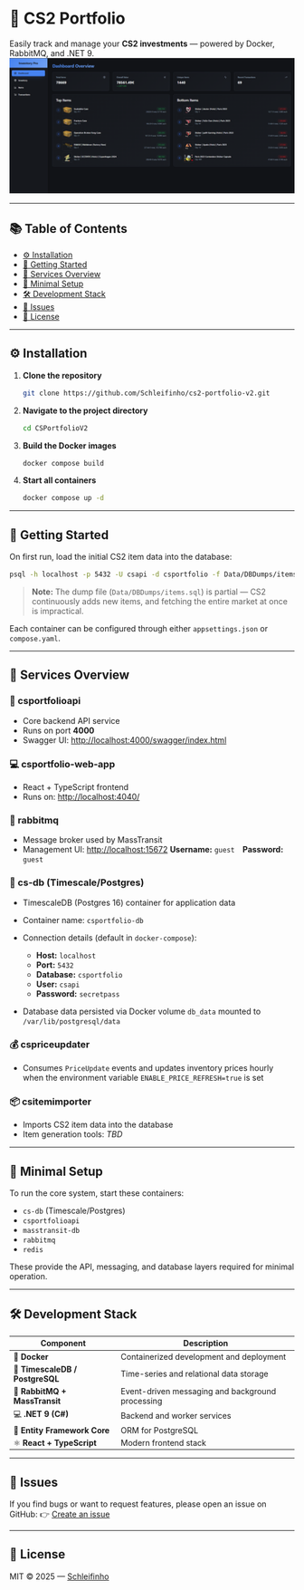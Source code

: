 # 🎯 CS2 Portfolio

Easily track and manage your **CS2 investments** — powered by Docker, RabbitMQ, and .NET 9.
![CS2 Portfolio Screenshot](Data/Img/img.png)

---

## 📚 Table of Contents

* [⚙️ Installation](#️-installation)
* [🚀 Getting Started](#-getting-started)
* [🧩 Services Overview](#-services-overview)
* [🧱 Minimal Setup](#-minimal-setup)
* [🛠️ Development Stack](#️-development-stack)
* [🐞 Issues](#-issues)
* [📝 License](#-license)

---

## ⚙️ Installation

1. **Clone the repository**

   ```bash
   git clone https://github.com/Schleifinho/cs2-portfolio-v2.git
   ```

2. **Navigate to the project directory**

   ```bash
   cd CSPortfolioV2
   ```

3. **Build the Docker images**

   ```bash
   docker compose build
   ```

4. **Start all containers**

   ```bash
   docker compose up -d
   ```

---

## 🚀 Getting Started

On first run, load the initial CS2 item data into the database:

```bash
psql -h localhost -p 5432 -U csapi -d csportfolio -f Data/DBDumps/items.sql
```

> **Note:**
> The dump file (`Data/DBDumps/items.sql`) is partial — CS2 continuously adds new items,
> and fetching the entire market at once is impractical.

Each container can be configured through either `appsettings.json` or `compose.yaml`.

---

## 🧩 Services Overview

### 🧠 csportfolioapi

* Core backend API service
* Runs on port **4000**
* Swagger UI: [http://localhost:4000/swagger/index.html](http://localhost:4000/swagger/index.html)

### 💻 csportfolio-web-app

* React + TypeScript frontend
* Runs on: [http://localhost:4040/](http://localhost:4040/)

### 🐇 rabbitmq

* Message broker used by MassTransit
* Management UI: [http://localhost:15672](http://localhost:15672)
  **Username:** `guest` **Password:** `guest`

### 🐘 cs-db (Timescale/Postgres)

* TimescaleDB (Postgres 16) container for application data
* Container name: `csportfolio-db`
* Connection details (default in `docker-compose`):

   * **Host:** `localhost`
   * **Port:** `5432`
   * **Database:** `csportfolio`
   * **User:** `csapi`
   * **Password:** `secretpass`
* Database data persisted via Docker volume `db_data` mounted to `/var/lib/postgresql/data`

### 💰 cspriceupdater

* Consumes `PriceUpdate` events and updates inventory prices hourly when
  the environment variable `ENABLE_PRICE_REFRESH=true` is set

### 📦 csitemimporter

* Imports CS2 item data into the database
* Item generation tools: *TBD*

---

## 🧱 Minimal Setup

To run the core system, start these containers:

* `cs-db` (Timescale/Postgres)
* `csportfolioapi`
* `masstransit-db`
* `rabbitmq`
* `redis`

These provide the API, messaging, and database layers required for minimal operation.

---

## 🛠️ Development Stack

| Component                       | Description                                      |
| ------------------------------- | ------------------------------------------------ |
| 🐳 **Docker**                   | Containerized development and deployment         |
| 🐘 **TimescaleDB / PostgreSQL** | Time-series and relational data storage          |
| 🐇 **RabbitMQ + MassTransit**   | Event-driven messaging and background processing |
| 💻 **.NET 9 (C#)**              | Backend and worker services                      |
| 🧩 **Entity Framework Core**    | ORM for PostgreSQL                               |
| ⚛️ **React + TypeScript**       | Modern frontend stack                            |

---

## 🐞 Issues

If you find bugs or want to request features, please open an issue on GitHub:
👉 [Create an issue](https://github.com/Schleifinho/cs2-portfolio-v2/issues)

---

## 📝 License

MIT © 2025 — [Schleifinho](https://github.com/Schleifinho)
